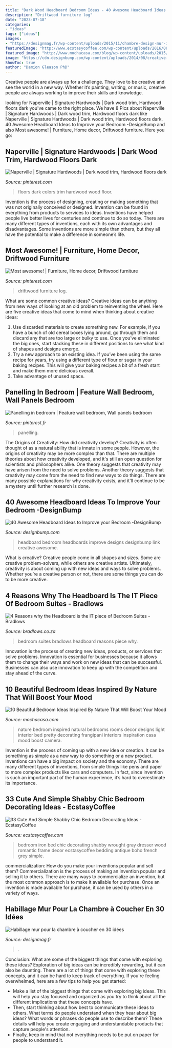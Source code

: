 ```yaml
---
title: "Dark Wood Headboard Bedroom Ideas - 40 Awesome Headboard Ideas To Improve Your Bedroom -designbump"
description: "Driftwood furniture log"
date: "2023-07-18"
categories:
- "ideas"
tags: ["ideas"]
images:
- "https://designmag.fr/wp-content/uploads/2015/11/chambre-design-mur-idee-anna-fedyukina.jpg"
featuredImage: "http://www.ecstasycoffee.com/wp-content/uploads/2016/08/Vintage-Gray-Bedroom-With-Wrought-Iron-Bed-And-Wood-Dresser.jpg"
featured_image: "http://www.mochacasa.com/blog/wp-content/uploads/2015/12/nature-inspired-bedroom.jpg"
image: "https://cdn.designbump.com/wp-content/uploads/2014/08/creative-headboards-20.jpg"
ShowToc: true
author: "Damion Gleason PhD"
---
```



Creative people are always up for a challenge. They love to be creative and see the world in a new way. Whether it’s painting, writing, or music, creative people are always working to improve their skills and knowledge.

	

		
looking for Naperville | Signature Hardwoods | Dark wood trim, Hardwood floors dark you've came to the right place. We have 8 Pics about Naperville | Signature Hardwoods | Dark wood trim, Hardwood floors dark like Naperville | Signature Hardwoods | Dark wood trim, Hardwood floors dark, 40 Awesome Headboard Ideas to Improve your Bedroom -DesignBump and also Most awesome! | Furniture, Home decor, Driftwood furniture. Here you go:
		
    
## Naperville | Signature Hardwoods | Dark Wood Trim, Hardwood Floors Dark

<img loading=lazy src="https://i.pinimg.com/736x/79/2f/66/792f6666456a68b90add8f808347343e--distressed-hardwood-floors-hardwood-floors-colors.jpg" onerror="this.onerror=null;this.src='https://tse2.mm.bing.net/th?id=OIP.gbRqHiC0i7FCuKCMVbZ69gHaLd&amp;pid=15.1';" alt="Naperville | Signature Hardwoods | Dark wood trim, Hardwood floors dark">

_Source: pinterest.com_

>floors dark colors trim hardwood wood floor. 

	

Invention is the process of designing, creating or making something that was not originally conceived or designed. Invention can be found in everything from products to services to ideas. Inventions have helped people live better lives for centuries and continue to do so today. There are many different types of inventions, each with its own advantages and disadvantages. Some inventions are more simple than others, but they all have the potential to make a difference in someone’s life.

    
## Most Awesome! | Furniture, Home Decor, Driftwood Furniture

<img loading=lazy src="https://i.pinimg.com/736x/5e/67/a0/5e67a0c3cfc85a7180c6714d9b7b1fb9--log-furniture-driftwood-furniture.jpg" onerror="this.onerror=null;this.src='https://tse1.mm.bing.net/th?id=OIP.MVtV3GzjpNZzQn82G8vquwHaFj&amp;pid=15.1';" alt="Most awesome! | Furniture, Home decor, Driftwood furniture">

_Source: pinterest.com_

>driftwood furniture log. 

	

What are some common creative ideas?
Creative ideas can be anything from new ways of looking at an old problem to reinventing the wheel. Here are five creative ideas that come to mind when thinking about creative ideas: 
1. Use discarded materials to create something new. For example, if you have a bunch of old cereal boxes lying around, go through them and discard any that are too large or bulky to use. Once you’ve eliminated the big ones, start stacking these in different positions to see what kind of shapes and designs emerge.
2. Try a new approach to an existing idea. If you’ve been using the same recipe for years, try using a different type of flour or sugar in your baking recipes. This will give your baking recipes a bit of a fresh start and make them more delicious overall.
3. Take advantage of unused space.

    
## Panelling In Bedroom | Feature Wall Bedroom, Wall Panels Bedroom

<img loading=lazy src="https://i.pinimg.com/736x/2a/aa/69/2aaa690fb4690a9fc86c8f264016d79a.jpg" onerror="this.onerror=null;this.src='https://tse2.mm.bing.net/th?id=OIP.pbxrcqpjzNeKAVwTQ2Z1qAHaJ3&amp;pid=15.1';" alt="Panelling in bedroom | Feature wall bedroom, Wall panels bedroom">

_Source: pinterest.fr_

>panelling. 

	

The Origins of Creativity: How did creativity develop?
Creativity is often thought of as a natural ability that is innate in some people. However, the origins of creativity may be more complex than that. There are multiple theories about how creativity developed, and it's still an open question for scientists and philosophers alike. One theory suggests that creativity may have arisen from the need to solve problems. Another theory suggests that creativity may come from the need to find new ways to do things. There are many possible explanations for why creativity exists, and it'll continue to be a mystery until further research is done.

    
## 40 Awesome Headboard Ideas To Improve Your Bedroom -DesignBump

<img loading=lazy src="https://cdn.designbump.com/wp-content/uploads/2014/08/creative-headboards-20.jpg" onerror="this.onerror=null;this.src='https://tse3.mm.bing.net/th?id=OIP.XgqRJSUQVSVJtzHpG-Wb9QHaIO&amp;pid=15.1';" alt="40 Awesome Headboard Ideas to Improve your Bedroom -DesignBump">

_Source: designbump.com_

>headboard bedroom headboards improve designs designbump link creative awesome. 

	

What is creative?
Creative people come in all shapes and sizes. Some are creative problem-solvers, while others are creative artists. Ultimately, creativity is about coming up with new ideas and ways to solve problems. Whether you’re a creative person or not, there are some things you can do to be more creative.

    
## 4 Reasons Why The Headboard Is The IT Piece Of Bedroom Suites - Bradlows

<img loading=lazy src="https://www.bradlows.co.za/media/catalog/product/cache/aada3dc0f3c8919f2a70bb7287a5ac69/3/_/3.__4_reasons_why_the_headboard_is_the_it_piece_of_bedroom_suites.jpg" onerror="this.onerror=null;this.src='https://tse1.mm.bing.net/th?id=OIP.zftGcVB1cpnW78icmNLk3gAAAA&amp;pid=15.1';" alt="4 Reasons why the Headboard is the IT piece of Bedroom Suites - Bradlows">

_Source: bradlows.co.za_

>bedroom suites bradlows headboard reasons piece why. 

	

Innovation is the process of creating new ideas, products, or services that solve problems. Innovation is essential for businesses because it allows them to change their ways and work on new ideas that can be successful. Businesses can also use innovation to keep up with the competition and stay ahead of the curve.

    
## 10 Beautiful Bedroom Ideas Inspired By Nature That Will Boost Your Mood

<img loading=lazy src="http://www.mochacasa.com/blog/wp-content/uploads/2015/12/nature-inspired-bedroom.jpg" onerror="this.onerror=null;this.src='https://tse2.mm.bing.net/th?id=OIP.LXvRKmvagjqdQGgoap7N_AHaLH&amp;pid=15.1';" alt="10 Beautiful Bedroom Ideas Inspired By Nature That Will Boost Your Mood">

_Source: mochacasa.com_

>nature bedroom inspired natural bedrooms rooms decor designs light interior bed pretty decorating frangipani interiors inspiration casa mood boost camera. 

	

Invention is the process of coming up with a new idea or creation. It can be something as simple as a new way to do something or a new product. Inventions can have a big impact on society and the economy. There are many different types of inventions, from simple things like pens and paper to more complex products like cars and computers. In fact, since invention is such an important part of the human experience, it’s hard to overestimate its importance.

    
## 33 Cute And Simple Shabby Chic Bedroom Decorating Ideas - EcstasyCoffee

<img loading=lazy src="http://www.ecstasycoffee.com/wp-content/uploads/2016/08/Vintage-Gray-Bedroom-With-Wrought-Iron-Bed-And-Wood-Dresser.jpg" onerror="this.onerror=null;this.src='https://tse3.mm.bing.net/th?id=OIP.Jr1yMNzzYjUWquEB3GPBjwHaKj&amp;pid=15.1';" alt="33 Cute And Simple Shabby Chic Bedroom Decorating Ideas - EcstasyCoffee">

_Source: ecstasycoffee.com_

>bedroom iron bed chic decorating shabby wrought gray dresser wood romantic frame decor ecstasycoffee bedding antique boho french grey simple. 

	

commercialization: How do you make your inventions popular and sell them?
Commercialization is the process of making an invention popular and selling it to others. There are many ways to commercialize an invention, but the most common approach is to make it available for purchase. Once an invention is made available for purchase, it can be used by others in a variety of ways.

    
## Habillage Mur Pour La Chambre à Coucher En 30 Idées

<img loading=lazy src="https://designmag.fr/wp-content/uploads/2015/11/chambre-design-mur-idee-anna-fedyukina.jpg" onerror="this.onerror=null;this.src='https://tse1.mm.bing.net/th?id=OIP.BHOFscWRyhhrYBhUBVCQNwHaE8&amp;pid=15.1';" alt="Habillage mur pour la chambre à coucher en 30 idées">

_Source: designmag.fr_

>. 

	

Conclusion: What are some of the biggest things that come with exploring these ideas?
Exploration of big ideas can be incredibly rewarding, but it can also be daunting. There are a lot of things that come with exploring these concepts, and it can be hard to keep track of everything. If you're feeling overwhelmed, here are a few tips to help you get started: 
- Make a list of the biggest things that come with exploring big ideas. This will help you stay focused and organized as you try to think about all the different implications that these concepts have. 
- Then, start thinking about how best to communicate these ideas to others. What terms do people understand when they hear about big ideas? What words or phrases do people use to describe them? These details will help you create engaging and understandable products that capture people's attention. 
- Finally, keep in mind that not everything needs to be put on paper for people to understand it.

